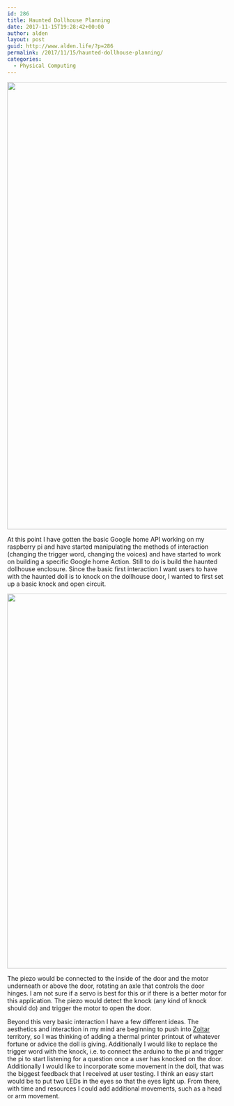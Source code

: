 ```yaml
---
id: 286
title: Haunted Dollhouse Planning
date: 2017-11-15T19:28:42+00:00
author: alden
layout: post
guid: http://www.alden.life/?p=286
permalink: /2017/11/15/haunted-dollhouse-planning/
categories:
  - Physical Computing
---
```

<img class="alignnone wp-image-295 size-large" src="http://www.alden.life/wp-content/uploads/2017/11/2017-11-20-14.34.48-2-e1511206799322-706x1024.jpg" alt="" width="706" height="1024" srcset="http://www.alden.life/wp-content/uploads/2017/11/2017-11-20-14.34.48-2-e1511206799322-706x1024.jpg 706w, http://www.alden.life/wp-content/uploads/2017/11/2017-11-20-14.34.48-2-e1511206799322-207x300.jpg 207w, http://www.alden.life/wp-content/uploads/2017/11/2017-11-20-14.34.48-2-e1511206799322-768x1113.jpg 768w" sizes="(max-width: 706px) 100vw, 706px" />

At this point I have gotten the basic Google home API working on my raspberry pi and have started manipulating the methods of interaction (changing the trigger word, changing the voices) and have started to work on building a specific Google home Action. Still to do is build the haunted dollhouse enclosure. Since the basic first interaction I want users to have with the haunted doll is to knock on the dollhouse door, I wanted to first set up a basic knock and open circuit.

<img class="alignnone wp-image-287 size-full" src="http://www.alden.life/wp-content/uploads/2017/11/BasicPiezo_schem.png" alt="" width="981" height="858" srcset="http://www.alden.life/wp-content/uploads/2017/11/BasicPiezo_schem.png 981w, http://www.alden.life/wp-content/uploads/2017/11/BasicPiezo_schem-300x262.png 300w, http://www.alden.life/wp-content/uploads/2017/11/BasicPiezo_schem-768x672.png 768w" sizes="(max-width: 981px) 100vw, 981px" />

The piezo would be connected to the inside of the door and the motor underneath or above the door, rotating an axle that controls the door hinges. I am not sure if a servo is best for this or if there is a better motor for this application. The piezo would detect the knock (any kind of knock should do) and trigger the motor to open the door.

Beyond this very basic interaction I have a few different ideas. The aesthetics and interaction in my mind are beginning to push into [Zoltar](https://www.youtube.com/watch?v=U8Jdhh1L70Y) territory, so I was thinking of adding a thermal printer printout of whatever fortune or advice the doll is giving. Additionally I would like to replace the trigger word with the knock, i.e. to connect the arduino to the pi and trigger the pi to start listening for a question once a user has knocked on the door. Additionally I would like to incorporate some movement in the doll, that was the biggest feedback that I received at user testing. I think an easy start would be to put two LEDs in the eyes so that the eyes light up. From there, with time and resources I could add additional movements, such as a head or arm movement.